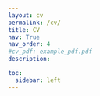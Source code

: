 ```yaml
---
layout: cv
permalink: /cv/
title: CV
nav: True
nav_order: 4
#cv_pdf: example_pdf.pdf
description: 

toc:
  sidebar: left
---
```

